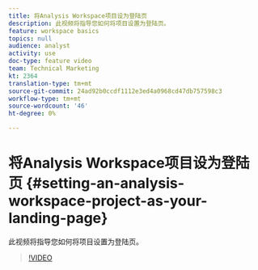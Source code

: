 ```yaml
---
title: 将Analysis Workspace项目设为登陆页
description: 此视频将指导您如何将项目设置为登陆页。
feature: workspace basics
topics: null
audience: analyst
activity: use
doc-type: feature video
team: Technical Marketing
kt: 2364
translation-type: tm+mt
source-git-commit: 24ad92b0ccdf1112e3ed4a0968cd47db757598c3
workflow-type: tm+mt
source-wordcount: '46'
ht-degree: 0%

---
```



# 将Analysis Workspace项目设为登陆页 {#setting-an-analysis-workspace-project-as-your-landing-page}

此视频将指导您如何将项目设置为登陆页。

>[!VIDEO](https://video.tv.adobe.com/v/25460/?quality=12)
